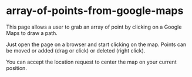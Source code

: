 # array-of-points-from-google-maps
This page allows a user to grab an array of point by clicking on a Google Maps to draw a path.

Just open the page on a browser and start clicking on the map. Points can be moved or added (drag or click) or deleted (right click).

You can accept the location request to center the map on your current position.
